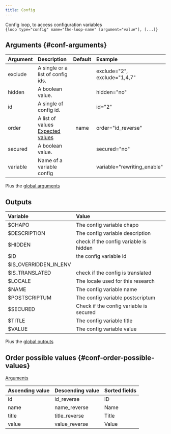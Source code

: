 ```yaml
---
title: Config
---
```


Config loop, to access configuration variables  
`{loop type="config" name="the-loop-name" [argument="value"], [...]}`

## Arguments {#conf-arguments}

| Argument      | Description                                                           | Default | Example                      |
| ------------- |:----------------------------------------------------------------------| :-----: | :----------------------------|
| exclude       | A single or a list of config ids.                                     |         | exclude="2", exclude="1,4,7" |
| hidden        | A boolean value.                                                      |         | hidden="no"                  |
| id            | A single of config id.                                                |         | id="2"                       |
| order         | A list of values <br/> [Expected values](#conf-order-possible-values) | name    | order="id_reverse"           |
| secured       | A boolean value.                                                      |         |  secured="no"                |
| variable      | Name of a variable config                                             |         |  variable="rewriting_enable" |

Plus the [global arguments](./global_arguments)

## Outputs

| Variable                                                                  | Value                                     |
| :-----------------------------------------------------------------------  | :---------------------------------------- |
| $CHAPO                                                                    | The config variable chapo                 |
| $DESCRIPTION                                                              | The config variable description           |
| $HIDDEN                                                                   | check if the config variable is hidden    |
| $ID                                                                       | the config variable id                    |
| $IS_OVERRIDDEN_IN_ENV                                                     |                                           |
| $IS_TRANSLATED                                                            | check if the config is translated         |
| $LOCALE                                                                   | The locale used for this research         |
| $NAME                                                                     | The config variable name                  |
| $POSTSCRIPTUM                                                             | The config variable postscriptum          |
| $SECURED                                                                  | Check if the config variable is secured   |
| $TITLE                                                                    | The config variable title                 |
| $VALUE                                                                    | The config variable value                 |

Plus the [global outputs](./global_outputs)

## Order possible values {#conf-order-possible-values}

[Arguments](#conf-arguments)

| Ascending value                  | Descending value  | Sorted fields |
|----------------------------------|-------------------|:--------------|
| id                               | id_reverse        | ID            |
| name                             | name_reverse      | Name          |
| title                            | title_reverse     | Title         |
| value                            | value_reverse     | Value         |
